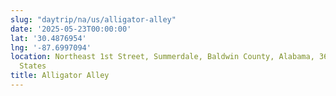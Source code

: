 ```yaml
---
slug: "daytrip/na/us/alligator-alley"
date: '2025-05-23T00:00:00'
lat: '30.4876954'
lng: '-87.6997094'
location: Northeast 1st Street, Summerdale, Baldwin County, Alabama, 36580, United
  States
title: Alligator Alley
---
```




